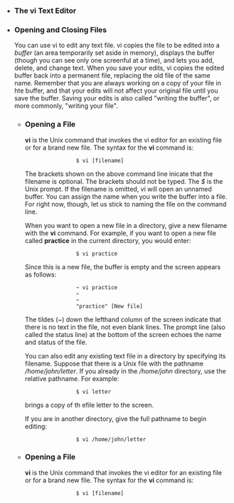 - ### The vi Text Editor

- ### Opening and Closing Files

    You can use vi to edit any text file. vi copies the file to be edited into a *buffer* (an area temporarily set aside in memory), displays the buffer (though you can see only one screenful at a time), and lets you add, delete, and change text. When you save your edits, vi copies the edited buffer back into a permanent file, replacing the old file of the same name. Remember that you are always working on a copy of your file in hte buffer, and that your edits will not affect your original file until you save the buffer. Saving your edits is also called "writing the buffer", or more commonly, "writing your file".

  - ### Opening a File
 
      **vi** is the Unix command that invokes the vi editor for an existing file or for a brand new file. The syntax for the **vi** command is:
            
                        $ vi [filename]

    The brackets shown on the above command line inicate that the filename is optional. The brackets should not be typed. The *$* is the Unix prompt. If the filename is omitted, vi will open an unnamed buffer. You can assign the name when you write the buffer into a file. For right now, though, let us stick to naming the file on the command line.
    
    When you want to open a new file in a directory, give a new filename with the **vi** command. For example, if you want to open a new file called **practice** in the current directory, you would enter:

                        $ vi practice

    Since this is a new file, the buffer is empty and the screen appears as follows:

                        ~ vi practice
                        ~
                        ~
                        "practice" [New file] 
    
    The tildes (~) down the lefthand column of the screen indicate that there is no text in the file, not even blank lines. The prompt line (also called the status line) at the bottom of the screen echoes the name and status of the file.

    You can also edit any existing text file in a directory by specifying its filename. Suppose that there is a Unix file with the pathname */home/john/letter*. If you already in the */home/john* directory, use the relative pathname. For example:

                        $ vi letter

    brings a copy of th efile letter to the screen.

    If you are in another directory, give the full pathname to begin editing:


                        $ vi /home/john/letter

  - ### Opening a File
 
      **vi** is the Unix command that invokes the vi editor for an existing file or for a brand new file. The syntax for the **vi** command is:
            
                        $ vi [filename]
